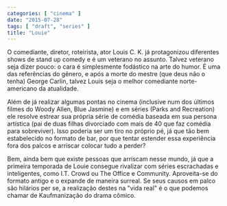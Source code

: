 ```yaml
---
categories: [ "cinema" ]
date: "2015-07-28"
tags: [ "draft", "series" ]
title: "Louie"
---
```

O comediante, diretor, roteirista, ator Louis C. K. já protagonizou
diferentes shows de stand up comedy e é um veterano no assunto. Talvez
veterano seja dizer pouco: o cara é simplesmente fodástico na arte do
humor. É uma das referências do gênero, e após a morte do mestre (que
deus não o tenha) George Carlin, talvez Louis seja o melhor comediante
norte-americano da atualidade.

Além de já realizar algumas pontas no cinema (inclusive num dos últimos
filmes do Woody Allen, Blue Jasmine) e em séries (Parks and Recreation)
ele resolve estrear sua própria série de comédia baseada em sua
persona artística (pai de duas filhas divorciado com mais de 40 que
faz comédia para sobreviver). Isso poderia ser um tiro no próprio pé,
já que tão bem estabelecido no formato de bar, por que tentar estender
essa experiência fora dos palcos e arriscar colocar tudo a perder?

Bem, ainda bem que existe pessoas que arriscam nesse mundo, já que a
primeira temporada de Louie consegue rivalizar com séries escrachadas e
inteligentes, como I.T. Crowd ou The Office e Community. Aproveita-se do
formato antigo e o expande de maneira surreal. Se seus causos em palco
são hilários per se, a realização destes na "vida real" é o que
podemos chamar de Kaufmanização do drama cômico.
